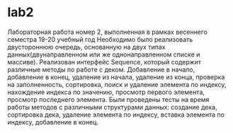 # lab2
Лабораторная работа номер 2, выполненная в рамках весеннего семестра 19-20 учебный год
Необходимо было реализовать двустороннюю очередь, основанную на двух типах данных(двунаправленном или же однонаправленном списке и массиве). 
Реализован интерфейс Sequence, который содержит различные методы по работе с деком. Добавление в начало, добавление в конец, удаление из начала, удаление из конца, проверка на заполненность, сортировка, поиск и удаление элемента по индексу, нахождение индекса по значению, просмотр первого элемента, просмотр последнего элемента. 
Были проведены тесты на время работы методов с различными структурами данных: создание дека, сортировка дека, удаление элемента по индексу, вставка элемента по индексу, добавление в конец.
